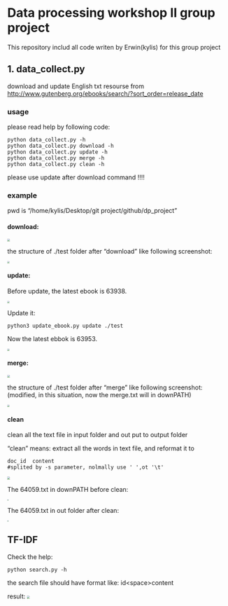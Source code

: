 # Data processing workshop Ⅱ group project

This repository includ all code writen by Erwin(kylis) for this group project

## 1. data_collect.py

download and update English txt resourse from http://www.gutenberg.org/ebooks/search/?sort_order=release_date

### usage

please read help by following code:

```shell
python data_collect.py -h
python data_collect.py download -h
python data_collect.py update -h
python data_collect.py merge -h
python data_collect.py clean -h
```

please use update after download command !!!!

### example

pwd is “/home/kylis/Desktop/git project/github/dp_project”

#### download:

<img src="./statics/img/1.png" style="zoom:40%;" />

the structure of ./test folder after “download” like following screenshot:

<img src="./statics/img/2.png" style="zoom:30%;" />

#### update:

Before update, the latest ebook is 63938.

<img src="./statics/img/after.png" style="zoom:30%;" />

Update it:

```shell
python3 update_ebook.py update ./test
```

Now the latest ebbok is 63953.

<img src="./statics/img/4.png" style="zoom:30%;" />

#### merge:

<img src="./statics/img/5.png" style="zoom:40%;" />

the structure of ./test folder after “merge” like following screenshot: (modified, in this situation, now the merge.txt will in downPATH)

<img src="./statics/img/6.png" style="zoom:30%;" />

#### clean

clean all the text file in input folder and out put to output folder

“clean” means: extract all the words in text file, and reformat it to

```
doc_id	content
#splited by -s parameter, nolmally use ' ',ot '\t'
```

<img src="./statics/img/7.png" style="zoom:40%;" />

The 64059.txt in downPATH before clean:

<img src="./statics/img/8.png" style="zoom:20%;" />

The 64059.txt in out folder after clean:

<img src="./statics/img/10.png" style="zoom:20%;" />

## TF-IDF

Check the help:

```python3
python search.py -h
```

the search file should have format like: id\<space\>content

result:
<img src="./statics/img/11.png" style="zoom:40%;" />
